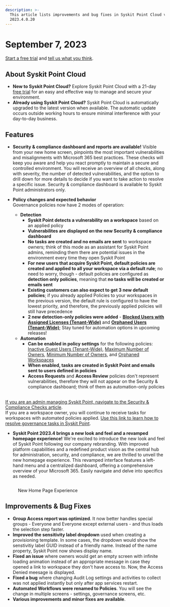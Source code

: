 ```yaml
---
description: >-
  This article lists improvements and bug fixes in Syskit Point Cloud version
  2023.4.0.20
---
```


# September 7, 2023

[Start a free trial](https://www.syskit.com/products/point/free-trial/) and [tell us what you think](https://www.syskit.com/company/contact-us/).

## About Syskit Point Cloud

* **New to Syskit Point Cloud?** Explore Syskit Point Cloud with a 21-day [free trial](https://www.syskit.com/products/point/free-trial/) for an easy and effective way to manage and secure your environment.
* **Already using Syskit Point Cloud?** Syskit Point Cloud is automatically upgraded to the latest version when available. The automatic update occurs outside working hours to ensure minimal interference with your day-to-day business.

## Features

* **Security & compliance dashboard and reports are available!** Visible from your new home screen, pinpoints the most important vulnerabilities and misalignments with Microsoft 365 best practices. These checks will keep you aware and help you react promptly to maintain a secure and controlled environment. You will receive an overview of all checks, along with severity, the number of detected vulnerabilities, and the option to drill down for more details to decide if you want to take action to resolve a specific issue.
Security & compliance dashboard is available to Syskit Point administrators only.

* **Policy changes and expected behavior** \
Governance policies now have 2 modes of operation:
  * **Detection**
    * **Syskit Point detects a vulnerability on a workspace** based on an applied policy
    * **Vulnerabilites are displayed on the new Security & compliance dashboard**
    * **No tasks are created and no emails are sent** to workspace owners; think of this mode as an assistant for Syskit Point admins, reminding them there are potential issues in the environment every time they open Syskit Point
    * **For new users that acquire Syskit Point, default policies are created and applied to all your workspace via a default rule**; no need to worry, though - default policies are configured as **detection only policies**, meaning that **no tasks will be created or emails sent**
    * **Existing customers can also expect to get 3 new default policies**; if you already applied Policies to your workspaces in the previous version, the default rule is configured to have the lowest priority, and therefore, the previously applied policies will still have precedence
    * **2 new detection-only policies were added** - **[Blocked Users with Assigned Licenses (Tenant-Wide)](../../governance-and-automation/security-compliance-checks/blocked-users-assigned-license.md)** and **[Orphaned Users (Tenant-Wide)](../../governance-and-automation/security-compliance-checks/orphaned-users.md)**; Stay tuned for automation options in upcoming releases! 
  * **Automation** 
    * **Can be enabled in policy settings** for the following policies: [Inactive Guest Users (Tenant-Wide)](../../governance-and-automation/security-compliance-checks/inactive-guest-users.md), [Maximum Number of Owners](../../governance-and-automation/security-compliance-checks/workspaces-too-many-owners.md), [Minimum Number of Owners](../../governance-and-automation/security-compliance-checks/workspaces-not-enough-owners.md), and [Orphaned Workspaces](../../governance-and-automation/security-compliance-checks/orphaned-workspaces.md)
    * **When enabled, tasks are created in Syskit Point and emails sent to users defined in policies**
    * **Access Requests** and **Access Review** policies don't represent vulnerabilities, therefore they will not appear on the Security & compliance dashboard; think of them as automation-only policies

\
  [If you are an admin managing Syskit Point, navigate to the Security & Compliance Checks article](../../governance-and-automation/security-compliance-checks/security-compliance-checks.md). \
  If you are a workspace owner, you will continue to receive tasks for workspaces with automated policies applied. [Use this link to learn how to resolve governance tasks in Syskit Point](../../point-collaborators/resolve-governance-tasks/my-tasks.md).

* **Syskit Point 2023.4 brings a new look and feel and a revamped homepage experience!** We're excited to introduce the new look and feel of Syskit Point following our company rebranding. With improved platform capabilities and a redefined product vision as the central hub for administration, security, and compliance, we are thrilled to unveil the new homepage experience. This revamped interface features a left-hand menu and a centralized dashboard, offering a comprehensive overview of your Microsoft 365. Easily navigate and delve into specifics as needed.

<figure><img src="../../.gitbook/assets/newHomepagev2.gif" alt=""><figcaption><p>New Home Page Experience</p></figcaption></figure>

## Improvements & Bug Fixes

* **Group Access report was optimized**. It now better handles special groups - Everyone and Everyone except external users - and thus loads the selection step faster.
* **Improved the sensitivity label dropdown** used when creating a provisioning template. In some cases, the dropdown would show the senstivitiy label GUID instead of a friendly name. Instead of the name property, Syskit Point now shows display name.
* **Fixed an issue** where owners would get an empty screen with infinite loading animation instead of an appropriate message in case they opened a link to workspace they don't have access to. Now, the Access Denied meesage is displayed.
* **Fixed a bug** where changing Audit Log settings and activities to collect was not applied instantly but only after app services restart.
* **Automated Workflows were renamed to Policies**. You will see the change in multiple screens - settings, governance screens, etc.
* **Various improvements and minor fixes are available**.
